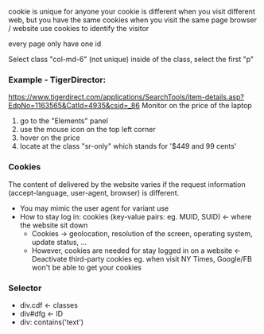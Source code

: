 cookie is unique for anyone
your cookie is different when you visit different web, but you have the same cookies when you visit the same page
browser / website use cookies to identify the visitor

every page only have one id

Select class "col-md-6" (not unique)
  inside of the class, select the first "p"
  
  
### Example - TigerDirector:
https://www.tigerdirect.com/applications/SearchTools/item-details.asp?EdpNo=1163565&CatId=4935&csid=_86
Monitor on the price of the laptop
1. go to the "Elements" panel
2. use the mouse icon on the top left corner
3. hover on the price
4. locate at the class "sr-only" which stands for '$449 and 99 cents'


### Cookies
The content of delivered by the website varies if the request information (accept-language, user-agent, browser) is different.
 - You may mimic the user agent for variant use
 - How to stay log in: cookies (key-value pairs: eg. MUID, SUID) <- where the website sit down
      - Cookies -> geolocation, resolution of the screen, operating system, update status, ...
      - However, cookies are needed for stay logged in on a website <- Deactivate third-party cookies
            eg. when visit NY Times, Google/FB won't be able to get your cookies 

### Selector
- div.cdf <- classes
- div#dfg <- ID
- div: contains('text')




